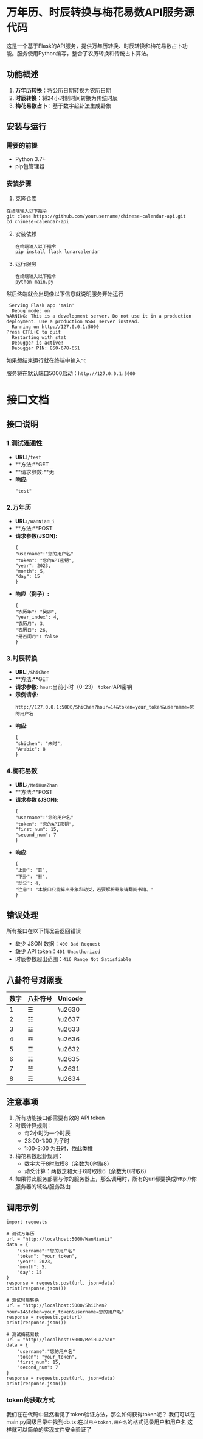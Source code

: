 # 万年历、时辰转换与梅花易数API服务源代码

这是一个基于Flask的API服务，提供万年历转换、时辰转换和梅花易数占卜功能。服务使用Python编写，整合了农历转换和传统占卜算法。

## 功能概述
1. **万年历转换**：将公历日期转换为农历日期
2. **时辰转换**：将24小时制时间转换为传统时辰
3. **梅花易数占卜**：基于数字起卦法生成卦象

## 安装与运行

### 需要的前提
* Python 3.7+
* pip包管理器

### 安装步骤
1. 克隆仓库
  ```
  在终端输入以下指令
  git clone https://github.com/yourusername/chinese-calendar-api.git
  cd chinese-calendar-api
  ```
2. 安装依赖
    ```
    在终端输入以下指令
    pip install flask lunarcalendar
    ```
3. 运行服务
    ```
    在终端输入以下指令
    python main.py
    ```
然后终端就会出现像以下信息就说明服务开始运行
```
 Serving Flask app 'main'
  Debug mode: on
WARNING: This is a development server. Do not use it in a production deployment. Use a production WSGI server instead.
  Running on http://127.0.0.1:5000
Press CTRL+C to quit
  Restarting with stat
  Debugger is active!
  Debugger PIN: 850-678-651
```
如果想结束运行就在终端中输入`^C`

服务将在默认端口5000启动：`http://127.0.0.1:5000`

# 接口文档

## 接口说明
### 1.测试连通性
* **URL:**`/test`
* **方法:**GET
* **请求参数:**无
* **响应:**
    ```
    "test"
    ```
### 2.万年历
* **URL:**`/WanNianLi`
* **方法:**POST
* **请求参数(JSON):**
    ```
  {
  "username":"您的用户名"
  "token": "您的API密钥",
  "year": 2023,
  "month": 5,
  "day": 15
  }
    ```
* **响应（例子）:**
    ```
  {
  "农历年": "癸卯",
  "year_index": 4,
  "农历月": 3,
  "农历日": 26,
  "是否闰月": false
  }
    ```
### 3.时辰转换
* **URL:**`/ShiChen`
* **方法:**GET
* **请求参数:**
    `hour`:当前小时（0-23）
    `token`:API密钥
* **示例请求:**
    ```
    http://127.0.0.1:5000/ShiChen?hour=14&token=your_token&username=您的用户名
    ```
* **响应:**
    ```
  {
  "shichen": "未时",
  "Arabic": 8
  }
    ```
### 4.梅花易数
* **URL:**`/MeiHuaZhan`
* **方法:**POST
* **请求参数 (JSON):**
    ```
  {
  "username":"您的用户名"
  "token": "您的API密钥",
  "first_num": 15,
  "second_num": 7
  }
    ```
* **响应:**
    ```
  {
  "上卦": "☶",
  "下卦": "☷",
  "动爻": 4,
  "注意": "本接口只能算出卦象和动爻，若要解析卦象请翻阅书籍。"
  }
    ```

## 错误处理

所有接口在以下情况会返回错误
* 缺少 JSON 数据：`400 Bad Request`
* 缺少 API token：`401 Unauthorized`
* 时辰参数超出范围：`416 Range Not Satisfiable`

## 八卦符号对照表
| 数字 | 八卦符号 | Unicode |
| ---- | -------- | ------- |
| 1    | ☰       | \u2630  |
| 2    | ☷       | \u2637  |
| 3    | ☳       | \u2633  |
| 4    | ☶       | \u2636  |
| 5    | ☲       | \u2632  |
| 6    | ☵       | \u2635  |
| 7    | ☱       | \u2631  |
| 8    | ☴       | \u2634  |

## 注意事项
1. 所有功能接口都需要有效的 API token
2. 时辰计算规则：
    * 每2小时为一个时辰
    * 23:00-1:00 为子时
    * 1:00-3:00 为丑时，依此类推
3. 梅花易数起卦规则：
    * 数字大于8时取模8（余数为0时取8）
    * 动爻计算：两数之和大于6时取模6（余数为0时取6）
4. 如果将此服务部署与你的服务器上，那么调用时，所有的url都要换成http://你服务器的域名/服务路由

## 调用示例
```
import requests

# 测试万年历
url = "http://localhost:5000/WanNianLi"
data = {
    "username":"您的用户名"
    "token": "your_token",
    "year": 2023,
    "month": 5,
    "day": 15
}
response = requests.post(url, json=data)
print(response.json())

# 测试时辰转换
url = "http://localhost:5000/ShiChen?hour=14&token=your_token&username=您的用户名"
response = requests.get(url)
print(response.json())

# 测试梅花易数
url = "http://localhost:5000/MeiHuaZhan"
data = {
    "username":"您的用户名"
    "token": "your_token",
    "first_num": 15,
    "second_num": 7
}
response = requests.post(url, json=data)
print(response.json())
```

### token的获取方式
我们在在代码中显然看见了token验证方法，那么如何获得token呢？
我们可以在main.py同级目录中找到db.txt在以`用户token,用户名`的格式记录用户和用户名
这样就可以简单的实现文件安全验证了

